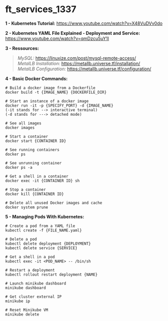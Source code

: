 # ft_services_1337

**1 - Kubernetes Tutorial:**
https://www.youtube.com/watch?v=X48VuDVv0do

**2 - Kubernetes YAML File Explained - Deployment and Service:**
https://www.youtube.com/watch?v=qmDzcu5uY1I

**3 - Ressources:**<br/>
> *MySQL:* https://linuxize.com/post/mysql-remote-access/<br/>
> *MetalLB Installation:* https://metallb.universe.tf/installation/<br/>
> *MetalLB Configuration:* https://metallb.universe.tf/configuration/

**4 - Basic Docker Commands:**
```
# Build a docker image from a Dockerfile
docker build -t {IMAGE_NAME} {DOCKERFILE_DIR}

# Start an instance of a docker image
docker run -it -p {SPECIFY_PORT} -d {IMAGE_NAME}
(-it stands for --> interactive terminal)
(-d stands for ---> detached mode)

# See all images
docker images

# Start a container
docker start {CONTAINER ID}

# See running containers
docker ps

# See unrunning container
docker ps -a

# Get a shell in a container
docker exec -it {CONTAINER ID} sh

# Stop a container
docker kill {CONTAINER ID}

# Delete all unused Docker images and cache
docker system prune
```

**5 - Managing Pods With Kubernetes:**
```
# Create a pod from a YAML file
kubectl create -f {FILE_NAME.yaml}

# Delete a pod
kubectl delete deployment {DEPLOYMENT}
kubectl delete service {SERVICE}

# Get a shell in a pod
kubectl exec -it <POD_NAME> -- /bin/sh

# Restart a deployment
kubectl rollout restart deployment {NAME}

# Launch minikube dashboard
minikube dashboard

# Get cluster external IP
minikube ip

# Reset Minikube VM
minikube delete
```

